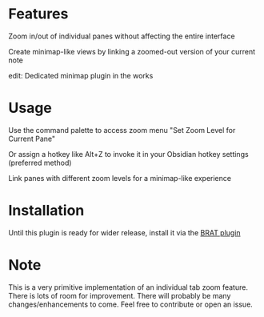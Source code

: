 
# Features

Zoom in/out of individual panes without affecting the entire interface

Create minimap-like views by linking a zoomed-out version of your current note

edit: Dedicated minimap plugin in the works

# Usage

Use the command palette to access zoom menu "Set Zoom Level for Current Pane"

Or assign a hotkey like Alt+Z to invoke it in your Obsidian hotkey settings (preferred method)

Link panes with different zoom levels for a minimap-like experience

# Installation

Until this plugin is ready for wider release, install it via the [BRAT plugin](https://github.com/TfTHacker/obsidian42-brat) 

# Note
This is a very primitive implementation of an individual tab zoom feature. There is lots of room for improvement. There will probably be many changes/enhancements to come. Feel free to contribute or open an issue.

